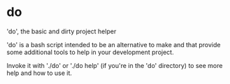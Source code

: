 # do
'do', the basic and dirty project helper

'do' is a bash script intended to be an alternative to make and that provide
some additional tools to help in your development project.

Invoke it with './do' or './do help' (if you're in the 'do' directory) to see
more help and how to use it.
